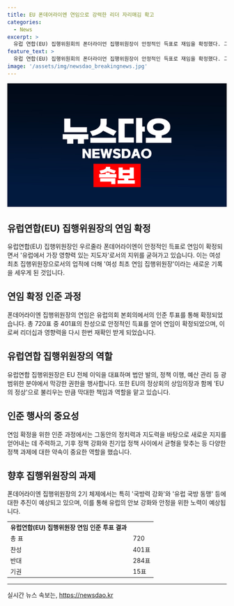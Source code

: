 ```yaml
---
title: EU 폰데어라이엔 연임으로 강력한 리더 자리매김 확고
categories:
  - News
excerpt: >
  유럽 연합(EU) 집행위원회의 폰더라이언 집행위원장이 안정적인 득표로 재임을 확정했다. 그녀는 여성 최초 집행위원장 이후에 이어 여성 최초 연임 집행위원장이 되었으며, 유럽에서 영향력 있는 지도자로 자리매김했다. 폰더라이언은 막강한 리더십과 영향력을 발휘하여 독립 조직인 EU 집행위원회를 이끌게 됐으며, 코로나19와 우크라이나·러시아 전쟁 등의 이슈를 통해 정치력과 지도력을 검증받았다. 또한, 국방력 강화를 약속하며 폰더라이언 2기 체제에서는 국방 동맹 구축에 주력할 예정이다. (150자)
feature_text: >
  유럽 연합(EU) 집행위원회의 폰더라이언 집행위원장이 안정적인 득표로 재임을 확정했다. 그녀는 여성 최초 집행위원장 이후에 이어 여성 최초 연임 집행위원장이 되었으며, 유럽에서 영향력 있는 지도자로 자리매김했다. 폰더라이언은 막강한 리더십과 영향력을 발휘하여 독립 조직인 EU 집행위원회를 이끌게 됐으며, 코로나19와 우크라이나·러시아 전쟁 등의 이슈를 통해 정치력과 지도력을 검증받았다. 또한, 국방력 강화를 약속하며 폰더라이언 2기 체제에서는 국방 동맹 구축에 주력할 예정이다. (150자)
image: '/assets/img/newsdao_breakingnews.jpg'
---
```


<p><img src="/assets/img/newsdao_breakingnews.jpg" alt="cryptoinkorea 속보" /></p>

<h2 data-ke-size="size26">유럽연합(EU) 집행위원장의 연임 확정</h2>

<p data-ke-size="size16">유럽연합(EU) 집행위원장인 우르줄라 폰데어라이엔이 안정적인 득표로 연임이 확정되면서 '유럽에서 가장 영향력 있는 지도자'로서의 지위를 굳혀가고 있습니다. 이는 여성 최초 집행위원장으로서의 업적에 더해 '여성 최초 연임 집행위원장'이라는 새로운 기록을 세우게 된 것입니다.</p>

<h2 data-ke-size="size26">연임 확정 인준 과정</h2>

<p data-ke-size="size16">폰데어라이엔 집행위원장의 연임은 유럽의회 본회의에서의 인준 투표를 통해 확정되었습니다. 총 720표 중 401표의 찬성으로 안정적인 득표를 얻어 연임이 확정되었으며, 이로써 리더십과 영향력을 다시 한번 재확인 받게 되었습니다.</p>

<h2 data-ke-size="size26">유럽연합 집행위원장의 역할</h2>

<p data-ke-size="size16">유럽연합 집행위원장은 EU 전체 이익을 대표하며 법안 발의, 정책 이행, 예산 관리 등 광범위한 분야에서 막강한 권한을 행사합니다. 또한 EU의 정상회의 상임의장과 함께 'EU의 정상'으로 불리우는 만큼 막대한 책임과 역할을 맡고 있습니다.</p>

<h2 data-ke-size="size26">인준 행사의 중요성</h2>

<p data-ke-size="size16">연임 확정을 위한 인준 과정에서는 그동안의 정치력과 지도력을 바탕으로 새로운 지지를 얻어내는 데 주력하고, 기후 정책 강화와 친기업 정책 사이에서 균형을 맞추는 등 다양한 정책 과제에 대한 약속이 중요한 역할을 했습니다.</p>

<h2 data-ke-size="size26">향후 집행위원장의 과제</h2>

<p data-ke-size="size16">폰데어라이엔 집행위원장의 2기 체제에서는 특히 '국방력 강화'와 '유럽 국방 동맹' 등에 대한 추진이 예상되고 있으며, 이를 통해 유럽의 안보 강화와 안정을 위한 노력이 예상됩니다.</p>

<table>
    <tr>
        <td style="text-align: center; height: 17px;"><b>유럽연합(EU) 집행위원장 연임 인준 투표 결과</b></td>
    </tr>
    <tr>
        <td>총 표</td>
        <td>720</td>
    </tr>
    <tr>
        <td>찬성</td>
        <td>401표</td>
    </tr>
    <tr>
        <td>반대</td>
        <td>284표</td>
    </tr>
    <tr>
        <td>기권</td>
        <td>15표</td>
    </tr>
</table>

<p><hr></p>
실시간 뉴스 속보는, <a href="https://newsdao.kr" rel="dofollow">https://newsdao.kr</a>


